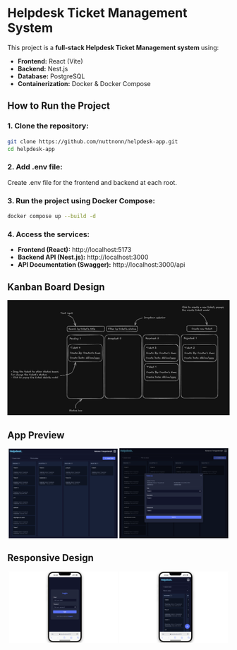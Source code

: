 # Helpdesk Ticket Management System

This project is a **full-stack Helpdesk Ticket Management system** using:
- **Frontend:** React (Vite)
- **Backend:** Nest.js
- **Database:** PostgreSQL
- **Containerization:** Docker & Docker Compose

## How to Run the Project
### 1. **Clone the repository:**
```sh
git clone https://github.com/nuttnonn/helpdesk-app.git
cd helpdesk-app
```

### 2. **Add .env file:**
Create .env file for the frontend and backend at each root.


### 3. **Run the project using Docker Compose:**
```sh
docker compose up --build -d
```
   
   
### 4. **Access the services:**
- **Frontend (React):** http://localhost:5173
- **Backend API (Nest.js):** http://localhost:3000
- **API Documentation (Swagger):** http://localhost:3000/api



## Kanban Board Design
![Helpdesk Design](assets/helpdesk-design.png)



## App Preview
<p align="center">
  <img src="assets/helpdesk-example1.png" alt="Helpdesk Example 1" width="49%">
  <img src="assets/helpdesk-example2.png" alt="Helpdesk Example 2" width="49%">
</p>



## Responsive Design
<p align="center">
  <img src="assets/helpdesk-example3.png" alt="Helpdesk Example 3" width="49%">
  <img src="assets/helpdesk-example4.png" alt="Helpdesk Example 4" width="49%">
</p>